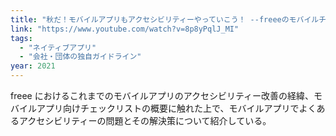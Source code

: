 ```yaml
---
title: "秋だ！モバイルアプリもアクセシビリティーやっていこう！ --freeeのモバイルチェッックリストの紹介--"
link: "https://www.youtube.com/watch?v=8p8yPqlJ_MI"
tags:
  - "ネイティブアプリ"
  - "会社・団体の独自ガイドライン"
year: 2021
---
```


freee におけるこれまでのモバイルアプリのアクセシビリティー改善の経緯、モバイルアプリ向けチェックリストの概要に触れた上で、モバイルアプリでよくあるアクセシビリティーの問題とその解決策について紹介している。
